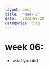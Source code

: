 ```yaml
---
layout: post
title:  "Week 6"
date:   2022-08-20
categories: blog
---
```


#   week 06:

- what you did




